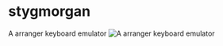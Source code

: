 # stygmorgan
A arranger keyboard emulator
![A arranger keyboard emulator](https://github.com/holborn2019/stygmorgan/blob/master/extra/sty.png)
